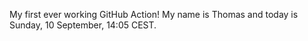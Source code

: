 My first ever working GitHub Action!
My name is Thomas and today is Sunday, 10 September, 14:05 CEST. 
